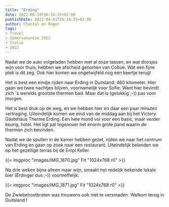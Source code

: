 ```yaml
---
title: "Erding"
date: 2022-08-19T16:14:25+02:00
publishDate: 2022-04-01T16:14:25+02:00
author: Chantal en Roger
tags:
- Travel
- Zomervakantie 2022
- Italië
- 2022
---
```


Nadat we de auto volgeladen hebben met al onze tassen, en wat doosjes wijn voor thuis, hebben we afscheid genomen van Cobue. Wát een fijne plek is dit zeg. Ook hier komen we ongetwijfeld nog een keertje terug!

Het is best een eindje rijden naar Erding in Duitsland: 460 kilometer. Hier gaan we twee nachtjes blijven, voornamelijk voor Sofie. Want hier bevindt zich 's werelds grootste thermen bad. Maar dat is (gelukkig ;-)) pas voor morgen.

Het is best druk op de weg, en we hebben hier en daar een paar minuten vertraging. Uiteindelijk komen we eind van de middag aan bij het Victory Gästehaus Therme Erding. Een hele mond vol voor een basic, maar verder keurig, hotel. Het ligt pal tegenover het enorm grote pand waarin de thermen zich bevinden.

Nadat we de spullen in de kamer hebben gezet, rijden we naar het centrum van Erding en gaan op zoek naar een restaurant. Uiteindelijk belanden we op het gezellige terras bij de Empl Keller.

{{< imgproc "images/IMG_1870.jpg" Fit "1024x768 r0" >}}

Na drie weken bijna alleen maar wijn, smaakt het redelijk bekende lokale bier (Erdinger dus ;-)) voortreffelijk.

{{< imgproc "images/IMG_1871.jpg" Fit "1024x768 r0" >}}

De Zwiebelrostbraten was trouwens ook niet te versmaden. Welkom terug in Duitsland !
